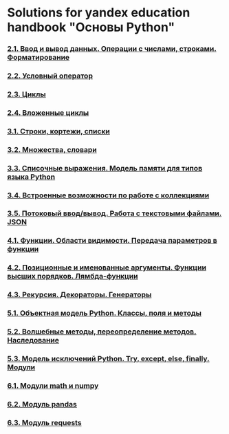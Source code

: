 # Solutions for yandex education handbook "Основы Python"

### [2.1. Ввод и вывод данных. Операции с числами, строками. Форматирование](2/2.1/solutions.md)

### [2.2. Условный оператор](2/2.2/solutions.md)

### [2.3. Циклы](2/2.3/solutions.md)

### [2.4. Вложенные циклы](2/2.4/solutions.md)

### [3.1. Строки, кортежи, списки](3/3.1/solutions.md)

### [3.2. Множества, словари](3/3.2/solutions.md)

### [3.3. Списочные выражения. Модель памяти для типов языка Python](3/3.3/solutions.md)

### [3.4. Встроенные возможности по работе с коллекциями](3/3.4/solutions.md)

### [3.5. Потоковый ввод/вывод. Работа с текстовыми файлами. JSON](3/3.5/solutions.md)

### [4.1. Функции. Области видимости. Передача параметров в функции](4/4.1/solutions.md)

### [4.2. Позиционные и именованные аргументы. Функции высших порядков. Лямбда-функции](4/4.2/solutions.md)

### [4.3. Рекурсия. Декораторы. Генераторы](4/4.3/solutions.md)

### [5.1. Объектная модель Python. Классы, поля и методы](5/5.1/solutions.md)

### [5.2. Волшебные методы, переопределение методов. Наследование](5/5.2/solutions.md)

### [5.3. Модель исключений Python. Try, except, else, finally. Модули](5/5.3/solutions.md)

### [6.1. Модули math и numpy](6/6.1/solutions.md)

### [6.2. Модуль pandas](6/6.2/solutions.md)

### [6.3. Модуль requests](6/6.3/solutions.md)
